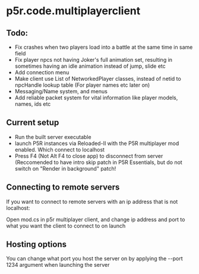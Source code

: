 # p5r.code.multiplayerclient
## Todo:
+ Fix crashes when two players load into a battle at the same time in same field
+ Fix player npcs not having Joker's full animation set, resulting in sometimes having an idle animation instead of jump, slide etc
+ Add connection menu
+ Make client use List of NetworkedPlayer classes, instead of netid to npcHandle lookup table (For player names etc later on)
+ Messaging/Name system, and menus
+ Add reliable packet system for vital information like player models, names, ids etc
## Current setup

+ Run the built server executable
+ launch P5R instances via Reloaded-II with the P5R multiplayer mod enabled. Which connect to localhost
+ Press F4 (Not Alt F4 to close app) to disconnect from server
(Reccomended to have intro skip patch in P5R Essentials, but do not switch on "Render in background" patch!
## Connecting to remote servers
If you want to connect to remote servers with an ip address that is not localhost:

Open mod.cs in p5r multiplayer client, and change ip address and port to what you want the client to connect to on launch

## Hosting options
You can change what port you host the server on by applying the --port 1234 argument when launching the server

